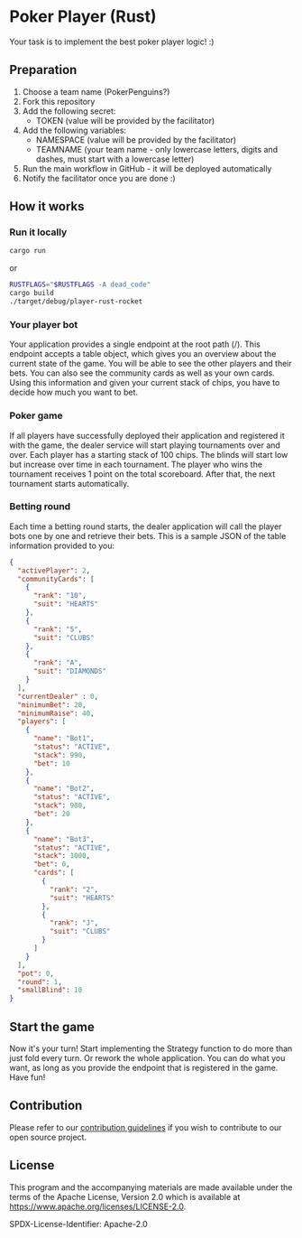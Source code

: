 # Poker Player (Rust)

Your task is to implement the best poker player logic! :)

## Preparation
1. Choose a team name (PokerPenguins?)
2. Fork this repository
3. Add the following secret:
    * TOKEN (value will be provided by the facilitator)
4. Add the following variables:
    * NAMESPACE (value will be provided by the facilitator)
    * TEAMNAME (your team name - only lowercase letters, digits and dashes, must start with a lowercase letter)
4. Run the main workflow in GitHub - it will be deployed automatically
5. Notify the facilitator once you are done :)



## How it works

### Run it locally
```bash
cargo run
```
or
```bash
RUSTFLAGS="$RUSTFLAGS -A dead_code"
cargo build 
./target/debug/player-rust-rocket
```

### Your player bot
Your application provides a single endpoint at the root path (/).
This endpoint accepts a table object, which gives you an overview about the
current state of the game.
You will be able to see the other players and their bets. You can also see
the community cards as well as your own cards. Using this information and given
your current stack of chips, you have to decide how much you want to bet.

### Poker game
If all players have successfully deployed their application and registered it
with the game, the dealer service will start playing tournaments over and over.
Each player has a starting stack of 100 chips. The blinds will start low but increase over time in each tournament.
The player who wins the tournament receives 1 point on the total scoreboard.
After that, the next tournament starts automatically.

### Betting round
Each time a betting round starts, the dealer application will call the player bots one by one and
retrieve their bets. This is a sample JSON of the table information provided to you:
```json
{
  "activePlayer": 2,
  "communityCards": [
    {
      "rank": "10",
      "suit": "HEARTS"
    },
    {
      "rank": "5",
      "suit": "CLUBS"
    },
    {
      "rank": "A",
      "suit": "DIAMONDS"
    }
  ],
  "currentDealer" : 0,
  "minimumBet": 20,
  "minimumRaise": 40,
  "players": [
    {
      "name": "Bot1",
      "status": "ACTIVE",
      "stack": 990,
      "bet": 10
    },
    {
      "name": "Bot2",
      "status": "ACTIVE",
      "stack": 980,
      "bet": 20
    },
    {
      "name": "Bot3",
      "status": "ACTIVE",
      "stack": 1000,
      "bet": 0,
      "cards": [
        {
          "rank": "2",
          "suit": "HEARTS"
        },
        {
          "rank": "J",
          "suit": "CLUBS"
        }
      ]
    }
  ],
  "pot": 0,
  "round": 1,
  "smallBlind": 10
}
```
## Start the game
Now it's your turn! Start implementing the Strategy function to do more than just fold every turn.
Or rework the whole application. You can do what you want, as long as you provide the endpoint that is registered in the game.
Have fun!

## Contribution

Please refer to our [contribution guidelines](CONTRIBUTING.md) if you wish to contribute to our open source project.

## License

This program and the accompanying materials are made available under the terms
of the Apache License, Version 2.0 which is available at
https://www.apache.org/licenses/LICENSE-2.0.

SPDX-License-Identifier: Apache-2.0